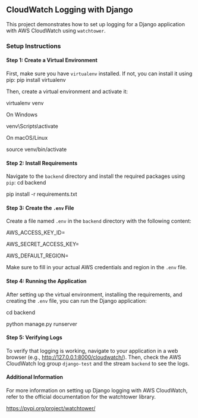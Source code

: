 ## CloudWatch Logging with Django

This project demonstrates how to set up logging for a Django application with AWS CloudWatch using `watchtower`.

### Setup Instructions

#### Step 1: Create a Virtual Environment

First, make sure you have `virtualenv` installed. If not, you can install it using pip:
pip install virtualenv

Then, create a virtual environment and activate it:

virtualenv venv

On Windows

venv\Scripts\activate

On macOS/Linux

source venv/bin/activate

#### Step 2: Install Requirements

Navigate to the `backend` directory and install the required packages using `pip`:
cd backend

pip install -r requirements.txt

#### Step 3: Create the `.env` File

Create a file named `.env` in the `backend` directory with the following content:

AWS_ACCESS_KEY_ID=

AWS_SECRET_ACCESS_KEY=

AWS_DEFAULT_REGION=

Make sure to fill in your actual AWS credentials and region in the `.env` file.

#### Step 4: Running the Application

After setting up the virtual environment, installing the requirements, and creating the `.env` file, you can run the Django application:

cd backend

python manage.py runserver

#### Step 5: Verifying Logs

To verify that logging is working, navigate to your application in a web browser (e.g., http://127.0.0.1:8000/cloudwatch/). Then, check the AWS CloudWatch log group `django-test` and the stream `backend` to see the logs.

#### Additional Information

For more information on setting up Django logging with AWS CloudWatch, refer to the official documentation for the watchtower library.

https://pypi.org/project/watchtower/
